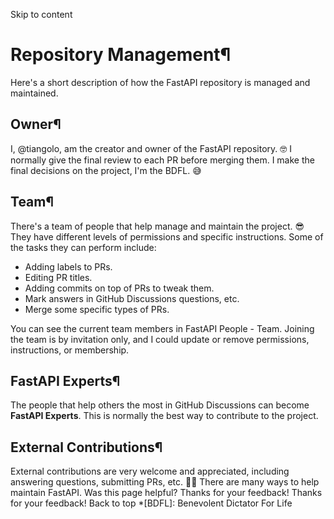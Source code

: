 Skip to content 
# Repository Management¶
Here's a short description of how the FastAPI repository is managed and maintained.
## Owner¶
I, @tiangolo, am the creator and owner of the FastAPI repository. 🤓
I normally give the final review to each PR before merging them. I make the final decisions on the project, I'm the BDFL. 😅
## Team¶
There's a team of people that help manage and maintain the project. 😎
They have different levels of permissions and specific instructions.
Some of the tasks they can perform include:
  * Adding labels to PRs.
  * Editing PR titles.
  * Adding commits on top of PRs to tweak them.
  * Mark answers in GitHub Discussions questions, etc.
  * Merge some specific types of PRs.


You can see the current team members in FastAPI People - Team.
Joining the team is by invitation only, and I could update or remove permissions, instructions, or membership.
## FastAPI Experts¶
The people that help others the most in GitHub Discussions can become **FastAPI Experts**.
This is normally the best way to contribute to the project.
## External Contributions¶
External contributions are very welcome and appreciated, including answering questions, submitting PRs, etc. 🙇‍♂️
There are many ways to help maintain FastAPI.
Was this page helpful? 
Thanks for your feedback! 
Thanks for your feedback! 
Back to top 
  *[BDFL]: Benevolent Dictator For Life

